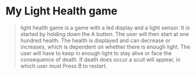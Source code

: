# My Light Health game
> light health game is a game with a led display and a light sensor. It is started by holding down the A button. The user will then start at one hundred health. The health is displayed and can decrease or increases, which is dependent on whether there is enough light. The user will have to keep in enough light to stay alive or face the consequence of death. If death does occur a scull will appear, in which user must Press B to restart.
